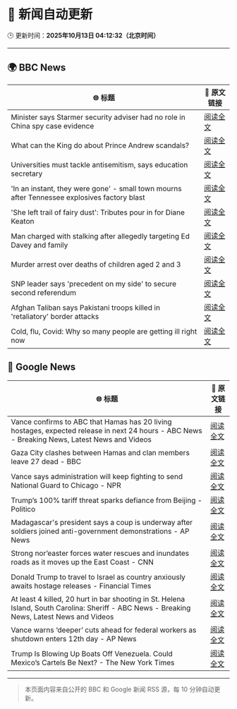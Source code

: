 # 🧠 新闻自动更新

🕒 更新时间：**2025年10月13日 04:12:32（北京时间）**

---

## 🌍 BBC News

| 🌐 标题 | 🔗 原文链接 |
|--------|-------------|
| Minister says Starmer security adviser had no role in China spy case evidence | [阅读全文](https://www.bbc.com/news/articles/cg424d712q7o?at_medium=RSS&at_campaign=rss) |
| What can the King do about Prince Andrew scandals? | [阅读全文](https://www.bbc.com/news/articles/c04q4v64q05o?at_medium=RSS&at_campaign=rss) |
| Universities must tackle antisemitism, says education secretary | [阅读全文](https://www.bbc.com/news/articles/cly9y7gg6eqo?at_medium=RSS&at_campaign=rss) |
| 'In an instant, they were gone' - small town mourns after Tennessee explosives factory blast | [阅读全文](https://www.bbc.com/news/articles/cwy8y0rnw2eo?at_medium=RSS&at_campaign=rss) |
| 'She left trail of fairy dust': Tributes pour in for Diane Keaton | [阅读全文](https://www.bbc.com/news/articles/cr5q5rp4r64o?at_medium=RSS&at_campaign=rss) |
| Man charged with stalking after allegedly targeting Ed Davey and family | [阅读全文](https://www.bbc.com/news/articles/c77d702znm4o?at_medium=RSS&at_campaign=rss) |
| Murder arrest over deaths of children aged 2 and 3 | [阅读全文](https://www.bbc.com/news/articles/c78n8y3mlxko?at_medium=RSS&at_campaign=rss) |
| SNP leader says 'precedent on my side' to secure second referendum | [阅读全文](https://www.bbc.com/news/articles/cg424dk03x9o?at_medium=RSS&at_campaign=rss) |
| Afghan Taliban says Pakistani troops killed in 'retaliatory' border attacks | [阅读全文](https://www.bbc.com/news/articles/cgmzmn4971zo?at_medium=RSS&at_campaign=rss) |
| Cold, flu, Covid: Why so many people are getting ill right now | [阅读全文](https://www.bbc.com/news/articles/c1jz608l9l4o?at_medium=RSS&at_campaign=rss) |

## 📰 Google News

| 🌐 标题 | 🔗 原文链接 |
|--------|-------------|
| Vance confirms to ABC that Hamas has 20 living hostages, expected release in next 24 hours - ABC News - Breaking News, Latest News and Videos | [阅读全文](https://news.google.com/rss/articles/CBMipgFBVV95cUxOUVNfREF2TmQ5V2ZZWVhNMTlLdnNkaHNJT25CZjNyVEJkRmdQZDAtX3NLcHVwRXdzZ2hyUlBsZy13T3ppTFZKcThIbldMOFZ3QkllcWJLSEM4bUdONkwyajNUX1lxWUlUTWVtSkpIdTVheXd4TV95c3RjdlpCaTRNYml2UUpaVEFYNnl5c1YyV0hXd2ZnWkdVS3RlU29UUkNWWVVlalBB0gGrAUFVX3lxTE8weGRteWdKZ2NiTWZrd19BZkZ5R0V4MGNRVEVaV05Yd2NMYnhrTXVkOXFOVTBBLTFWLUNlTnNQYmR3SC1SX2pUSEk3aTZ0ZGl5d2ZXRllTYmo4SVEwc0g5UjVWcmJCNW1uNTlmVTd6TWt3OWNwdmktSmw4SFRzTjlGaGFhUndWd3lVaF9UNW53MW9NcVBqRjlBaXBLM28yb1R0OE01ODhDLVl1Zw?oc=5) |
| Gaza City clashes between Hamas and clan members leave 27 dead - BBC | [阅读全文](https://news.google.com/rss/articles/CBMiWkFVX3lxTFBWMy1zeHlXSmhVTXNGWGlGd1hIeVVrb2dJQVcwUGdpdk5lS3BKd2dtZGhsNnpzbXNneUhNLWtGZTFqLWhSaXZ3azZtWlNOdHl4eEZ3d1FnN0owQdIBX0FVX3lxTE5WZkdvUnNBcmU0ekFIeDBlM2ZGSGw2TUV4R2VDdXN0V3FRbmRrbmFhYkJyMmVJQjk0Z3dROHdNUENvekZubnA2eFd2NTVlbU9HVHZoMnVqREljMDNHVmpn?oc=5) |
| Vance says administration will keep fighting to send National Guard to Chicago - NPR | [阅读全文](https://news.google.com/rss/articles/CBMiqwFBVV95cUxON0R2d0VkNmFSeGRvc2lqb3ZBSlhQcU5ycU84NWM4SFBKV1RzNE5zUi1PVDA2M2piWVhoQ3Y4MXF2al9NQmpUYm5WSXBaaHF4RmFMNW9HMmJwcnp2bEpNM0dYTm1pUzB6YWlISnZxVGQyZms1OHhOYktoXzJyTUhOV2tpUlhac29WWFBSNVNPcmdHdVQ2d1ktT1NkM29tSGFXcThJWWI4bUppUmM?oc=5) |
| Trump’s 100% tariff threat sparks defiance from Beijing - Politico | [阅读全文](https://news.google.com/rss/articles/CBMiiAFBVV95cUxOT1hweTJ1V25qZWROZWtSbUtCTmlsT0lKMlBHTWlZN3JFUUZCU1hLN1VrdzBvZHlnWVpjakM2SHNnQzhXR0ZLY2JzYkR0VUpNcDB4VFlkU25uM0hrYW0yemZ2QWV0MWZFU0VzVGVpNDBiZF9GQXFqd2VTLUJFWmlqd1U4cUpWa1F6?oc=5) |
| Madagascar's president says a coup is underway after soldiers joined anti-government demonstrations - AP News | [阅读全文](https://news.google.com/rss/articles/CBMimgFBVV95cUxPNDVDRTRMNUJzNzVONUZXZldPR1llNXlFdWhmQWY1eXcyb19Od0FEVWljV3dQX3U5Z2ppdXFFdmNVendzb3VKV3RSQkhOYXl6UlR6VkRHTHZmQWV2dHhWaUpmUFhQUXA3ZVVtZEFHT3NjWWtiT2VlazdDV0RJNkFlam5ZVHZqWmNxMFJLUjZrMFk5cDBteVVwbF9n?oc=5) |
| Strong nor’easter forces water rescues and inundates roads as it moves up the East Coast - CNN | [阅读全文](https://news.google.com/rss/articles/CBMijAFBVV95cUxOR290aFdtTVhQMVBDNnp3YnFDU25lSG1PNmYwNTlwOWluUEpEaXRKNzVPbUwycm84VUZQNGZRZU9uUzFoVDVQQkhzZk5RUDF0dWFEYUh0ZTBPN2RlSHg1ZGhzZlRnVFd0U194TTNQdjRWMVh6b1VhVkszX1hadWZicHlqcFQzMzZpUlVYWQ?oc=5) |
| Donald Trump to travel to Israel as country anxiously awaits hostage releases - Financial Times | [阅读全文](https://news.google.com/rss/articles/CBMicEFVX3lxTE9MWVdNMzc2SEVON1AwZ2JvYVh6LUFtS1l5UnVtZm5GaGRwYU5HTGU3UURtU1MySjVIREV6VDVnQURVcHNvT2k4bXgzNUpQUHdCUjk2S3dadWRNbUNZdkMwUDhPaXhXYVlrR3Fxek5wdlU?oc=5) |
| At least 4 killed, 20 hurt in bar shooting in St. Helena Island, South Carolina: Sheriff - ABC News - Breaking News, Latest News and Videos | [阅读全文](https://news.google.com/rss/articles/CBMijAFBVV95cUxNQl85STZfWXZZSzQ3OHZjeHJKcDZ2RTV3ZjkxU1MzLUNHS1JzOFJ2VUIxSGxwdHpVR2c1OVJnUmV5WUM2N2hBemxZVEdpalNNdGszSGRJZkRWWFJUVllKejZWMDlKYldyOVVaZDFMc0VSMEZ2cEFMV295dlVLaEZyUUhEckNyb2xFbHZqa9IBkgFBVV95cUxQcURMekFrekthQm14WTZKMEpUeERmUmRPbG1xRC0zTHRhTnJhRktIMTgzMW5HRU9ZZWx0N1NnOG1hNnRNS3FGc2U4VmlKWGt2QldUQ0N3WDhYYWhGektqRVFNU3R5eEx4bW1XY2tNZlBydHBvQkItcktuU0tfT0tZdEFFOTZkT1dVMVdycXZzT2YtUQ?oc=5) |
| Vance warns ‘deeper’ cuts ahead for federal workers as shutdown enters 12th day - AP News | [阅读全文](https://news.google.com/rss/articles/CBMitgFBVV95cUxOWXVHTzdQaGlyUDdod0dGS0NCRlJyY3dTTkpnSXUwdHp2SkRjNmtEcTBleDNNaXJtOTc4N3FSYUUtZDdRSXVJdjg1bkNBQlRlSjBiajBncEZDbk9Yakg2VHNRWktVMFc4ckl5RkU5Tnd6SUtSbWFlbVhBSTlHTmZ6aExUZkpuUkJFYkZmZHJKWmp1U1BuS1IydkVMclFzZ1c5NlNMcEJuSWhKN1VJc3lIcHFsMGpOdw?oc=5) |
| Trump Is Blowing Up Boats Off Venezuela. Could Mexico’s Cartels Be Next? - The New York Times | [阅读全文](https://news.google.com/rss/articles/CBMikwFBVV95cUxNYUExRnY1MXpYOHJseGhkVUZHQ0Z3RkpQQXVJNDNCRERRRU5XSlVZbm5BUm1RNGF6bjZ4YmhlT0V4Q1JqdG5VYmRkb3hhQnNLZjRZcVRXczVsR1drM0duaFY1eW1Ld2tLcHY0UDhEc1Q4MWs3a1M1UjhkcF9qS1Q5OXV4TUNwTjVCck9vSVNGVlBKMmc?oc=5) |

---
> 本页面内容来自公开的 BBC 和 Google 新闻 RSS 源，每 10 分钟自动更新。